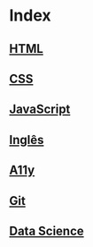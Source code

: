 # Index

## [HTML](html.md)

## [CSS](css.md)

## [JavaScript](javascript.md)

## [Inglês](inglês.md)

## [A11y](a11y.md)

## [Git](git.md)

## [Data Science](data-science.md)
